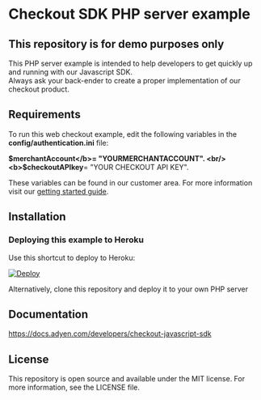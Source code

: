 # Checkout SDK PHP server example

## This repository is for demo purposes only
This PHP server example is intended to help developers to get quickly up and running with our Javascript SDK. <br/>
Always ask your back-ender to create a proper implementation of our checkout product.

## Requirements
To run this web checkout example, edit the following variables in the <b>config/authentication.ini</b> file:<br/>

<b>$merchantAccount</b>= "YOURMERCHANTACCOUNT". <br/>
<b>$checkoutAPIkey</b>= "YOUR CHECKOUT API KEY". <br/>

These variables can be found in our customer area.
For more information visit our <a href="https://docs.adyen.com/support/getting-started/step-1-create-a-test-account">getting started guide</a>.<br/>

## Installation

### Deploying this example to Heroku

Use this shortcut to deploy to Heroku:

[![Deploy](https://www.herokucdn.com/deploy/button.svg)](https://heroku.com/deploy?template=https://github.com/Adyen/adyen-checkout-js-sdk-php-example)
  
Alternatively, clone this repository and deploy it to your own PHP server

## Documentation

<a href="Checkout Javascript SDK">https://docs.adyen.com/developers/checkout-javascript-sdk</a>

## License

This repository is open source and available under the MIT license. For more information, see the LICENSE file.
